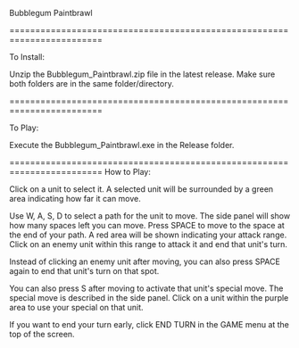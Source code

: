 Bubblegum Paintbrawl

========================================================================

To Install:

Unzip the Bubblegum_Paintbrawl.zip file in the latest release.
Make sure both folders are in the same folder/directory.

========================================================================

To Play:

Execute the Bubblegum_Paintbrawl.exe in the Release folder.

========================================================================
How to Play:

Click on a unit to select it.  A selected unit will be surrounded by a green area indicating how far it can move.

Use W, A, S, D to select a path for the unit to move.  The side panel will show how many spaces left you can move.
Press SPACE to move to the space at the end of your path.  A red area will be shown indicating your attack range.  Click on an enemy unit within this range to attack it and end that unit's turn.

Instead of clicking an enemy unit after moving, you can also press SPACE again to end that unit's turn on that spot.

You can also press S after moving to activate that unit's special move.  The special move is described in the side panel.  Click on a unit within the purple area to use your special on that unit.

If you want to end your turn early, click END TURN in the GAME menu at the top of the screen.

